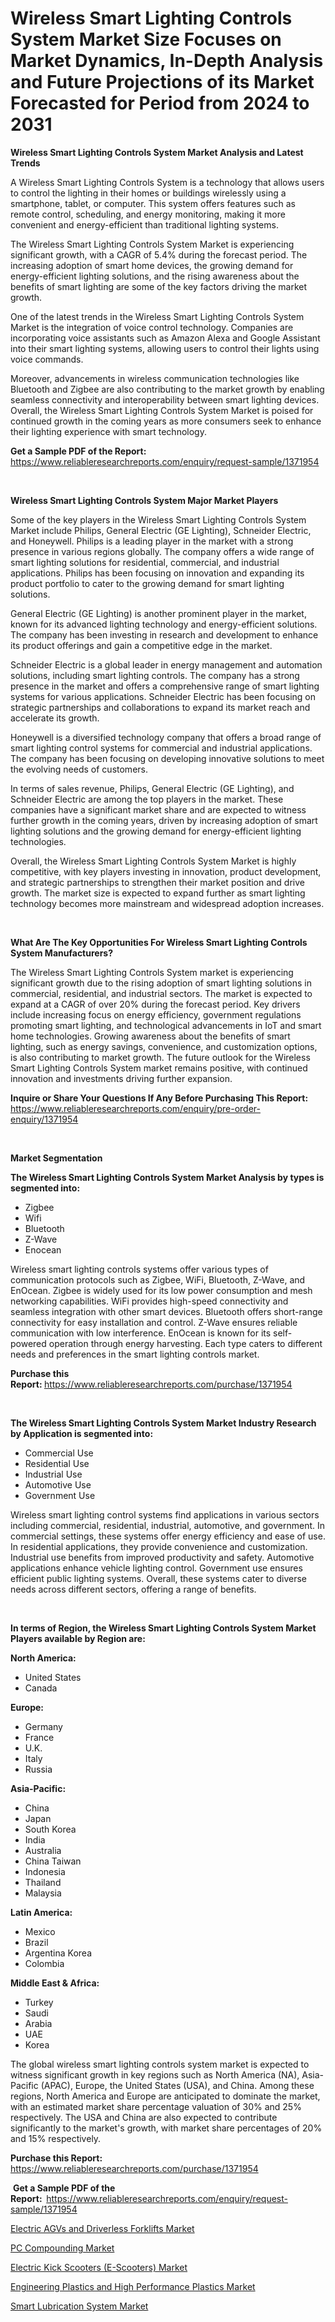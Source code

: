 <p><h1>Wireless Smart Lighting Controls System Market Size Focuses on Market Dynamics, In-Depth Analysis and Future Projections of its Market Forecasted for Period from 2024 to 2031</h1></p><p><strong>Wireless Smart Lighting Controls System Market Analysis and Latest Trends</strong></p>
<p><p>A Wireless Smart Lighting Controls System is a technology that allows users to control the lighting in their homes or buildings wirelessly using a smartphone, tablet, or computer. This system offers features such as remote control, scheduling, and energy monitoring, making it more convenient and energy-efficient than traditional lighting systems.</p><p>The Wireless Smart Lighting Controls System Market is experiencing significant growth, with a CAGR of 5.4% during the forecast period. The increasing adoption of smart home devices, the growing demand for energy-efficient lighting solutions, and the rising awareness about the benefits of smart lighting are some of the key factors driving the market growth.</p><p>One of the latest trends in the Wireless Smart Lighting Controls System Market is the integration of voice control technology. Companies are incorporating voice assistants such as Amazon Alexa and Google Assistant into their smart lighting systems, allowing users to control their lights using voice commands.</p><p>Moreover, advancements in wireless communication technologies like Bluetooth and Zigbee are also contributing to the market growth by enabling seamless connectivity and interoperability between smart lighting devices. Overall, the Wireless Smart Lighting Controls System Market is poised for continued growth in the coming years as more consumers seek to enhance their lighting experience with smart technology.</p></p>
<p><strong>Get a Sample PDF of the Report:&nbsp;</strong> <a href="https://www.reliableresearchreports.com/enquiry/request-sample/1371954">https://www.reliableresearchreports.com/enquiry/request-sample/1371954</a></p>
<p>&nbsp;</p>
<p><strong>Wireless Smart Lighting Controls System Major Market Players</strong></p>
<p><p>Some of the key players in the Wireless Smart Lighting Controls System Market include Philips, General Electric (GE Lighting), Schneider Electric, and Honeywell. Philips is a leading player in the market with a strong presence in various regions globally. The company offers a wide range of smart lighting solutions for residential, commercial, and industrial applications. Philips has been focusing on innovation and expanding its product portfolio to cater to the growing demand for smart lighting solutions.</p><p>General Electric (GE Lighting) is another prominent player in the market, known for its advanced lighting technology and energy-efficient solutions. The company has been investing in research and development to enhance its product offerings and gain a competitive edge in the market.</p><p>Schneider Electric is a global leader in energy management and automation solutions, including smart lighting controls. The company has a strong presence in the market and offers a comprehensive range of smart lighting systems for various applications. Schneider Electric has been focusing on strategic partnerships and collaborations to expand its market reach and accelerate its growth.</p><p>Honeywell is a diversified technology company that offers a broad range of smart lighting control systems for commercial and industrial applications. The company has been focusing on developing innovative solutions to meet the evolving needs of customers.</p><p>In terms of sales revenue, Philips, General Electric (GE Lighting), and Schneider Electric are among the top players in the market. These companies have a significant market share and are expected to witness further growth in the coming years, driven by increasing adoption of smart lighting solutions and the growing demand for energy-efficient lighting technologies.</p><p>Overall, the Wireless Smart Lighting Controls System Market is highly competitive, with key players investing in innovation, product development, and strategic partnerships to strengthen their market position and drive growth. The market size is expected to expand further as smart lighting technology becomes more mainstream and widespread adoption increases.</p></p>
<p>&nbsp;</p>
<p><strong>What Are The Key Opportunities For Wireless Smart Lighting Controls System Manufacturers?</strong></p>
<p><p>The Wireless Smart Lighting Controls System market is experiencing significant growth due to the rising adoption of smart lighting solutions in commercial, residential, and industrial sectors. The market is expected to expand at a CAGR of over 20% during the forecast period. Key drivers include increasing focus on energy efficiency, government regulations promoting smart lighting, and technological advancements in IoT and smart home technologies. Growing awareness about the benefits of smart lighting, such as energy savings, convenience, and customization options, is also contributing to market growth. The future outlook for the Wireless Smart Lighting Controls System market remains positive, with continued innovation and investments driving further expansion.</p></p>
<p><strong>Inquire or Share Your Questions If Any Before Purchasing This Report:</strong> <a href="https://www.reliableresearchreports.com/enquiry/pre-order-enquiry/1371954">https://www.reliableresearchreports.com/enquiry/pre-order-enquiry/1371954</a></p>
<p>&nbsp;</p>
<p><strong>Market Segmentation</strong></p>
<p><strong>The Wireless Smart Lighting Controls System Market Analysis by types is segmented into:</strong></p>
<p><ul><li>Zigbee</li><li>Wifi</li><li>Bluetooth</li><li>Z-Wave</li><li>Enocean</li></ul></p>
<p><p>Wireless smart lighting controls systems offer various types of communication protocols such as Zigbee, WiFi, Bluetooth, Z-Wave, and EnOcean. Zigbee is widely used for its low power consumption and mesh networking capabilities. WiFi provides high-speed connectivity and seamless integration with other smart devices. Bluetooth offers short-range connectivity for easy installation and control. Z-Wave ensures reliable communication with low interference. EnOcean is known for its self-powered operation through energy harvesting. Each type caters to different needs and preferences in the smart lighting controls market.</p></p>
<p><strong>Purchase this Report:&nbsp;</strong><a href="https://www.reliableresearchreports.com/purchase/1371954">https://www.reliableresearchreports.com/purchase/1371954</a></p>
<p>&nbsp;</p>
<p><strong>The Wireless Smart Lighting Controls System Market Industry Research by Application is segmented into:</strong></p>
<p><ul><li>Commercial Use</li><li>Residential Use</li><li>Industrial Use</li><li>Automotive Use</li><li>Government Use</li></ul></p>
<p><p>Wireless smart lighting control systems find applications in various sectors including commercial, residential, industrial, automotive, and government. In commercial settings, these systems offer energy efficiency and ease of use. In residential applications, they provide convenience and customization. Industrial use benefits from improved productivity and safety. Automotive applications enhance vehicle lighting control. Government use ensures efficient public lighting systems. Overall, these systems cater to diverse needs across different sectors, offering a range of benefits.</p></p>
<p>&nbsp;</p>
<p><strong>In terms of Region, the Wireless Smart Lighting Controls System Market Players available by Region are:</strong></p>
<p>
    <p> <strong> North America: </strong>
        <ul>
            <li>United States</li>
            <li>Canada</li>
        </ul>
        </p> 
    <p> <strong> Europe: </strong>
        <ul>
            <li>Germany</li>
            <li>France</li>
            <li>U.K.</li>
            <li>Italy</li>
            <li>Russia</li>
        </ul>
        </p> 
    <p> <strong> Asia-Pacific: </strong>
        <ul>
            <li>China</li>
            <li>Japan</li>
            <li>South Korea</li>
            <li>India</li>
            <li>Australia</li>
            <li>China Taiwan</li>
            <li>Indonesia</li>
            <li>Thailand</li>
            <li>Malaysia</li>
        </ul>
        </p> 
    <p> <strong> Latin America: </strong>
        <ul>
            <li>Mexico</li>
            <li>Brazil</li>
            <li>Argentina Korea</li>
            <li>Colombia</li>
        </ul>
        </p> 
    <p> <strong> Middle East & Africa: </strong>
        <ul>
            <li>Turkey</li>
            <li>Saudi</li>
            <li>Arabia</li>
            <li>UAE</li>
            <li>Korea</li>
        </ul>
    </p>
    </p>
<p><p>The global wireless smart lighting controls system market is expected to witness significant growth in key regions such as North America (NA), Asia-Pacific (APAC), Europe, the United States (USA), and China. Among these regions, North America and Europe are anticipated to dominate the market, with an estimated market share percentage valuation of 30% and 25% respectively. The USA and China are also expected to contribute significantly to the market's growth, with market share percentages of 20% and 15% respectively.</p></p>
<p><strong>Purchase this Report: </strong><a href="https://www.reliableresearchreports.com/purchase/1371954">https://www.reliableresearchreports.com/purchase/1371954</a></p>
<p>&nbsp;<strong>Get a Sample PDF of the Report:&nbsp;&nbsp;</strong><a href="https://www.reliableresearchreports.com/enquiry/request-sample/1371954">https://www.reliableresearchreports.com/enquiry/request-sample/1371954</a></p>
<p><strong></strong></p>
<p><p><a href="https://medium.com/@caylawisoky8698/electric-agvs-and-driverless-forklifts-market-exploring-market-share-market-trends-and-future-ab336050365e">Electric AGVs and Driverless Forklifts Market</a></p><p><a href="https://issuu.com/reportprime-2/docs/pc-compounding-market-size-2030.pptx">PC Compounding Market</a></p><p><a href="https://github.com/rahu1501/Market-Research-Report-List-2/blob/main/electric-kick-scooters-e-scooters-market.md">Electric Kick Scooters (E-Scooters) Market</a></p><p><a href="https://github.com/YashRP12/Market-Research-Report-List-3/blob/main/engineering-plastics-and-high-performance-plastics-market.md">Engineering Plastics and High Performance Plastics Market</a></p><p><a href="https://medium.com/@caylawisoky8698/decoding-smart-lubrication-system-market-metrics-market-share-trends-and-growth-patterns-7b65eefb9692">Smart Lubrication System Market</a></p></p>